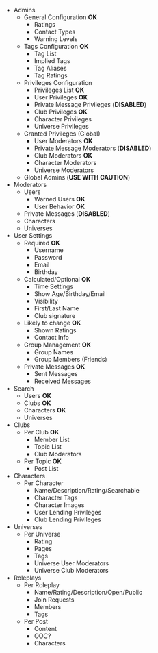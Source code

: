 * Admins
	* General Configuration **OK**
		- Ratings
		- Contact Types
		- Warning Levels
	* Tags Configuration **OK**
		- Tag List
		- Implied Tags
		- Tag Aliases
		- Tag Ratings
	* Privileges Configuration
		- Privileges List **OK**
		- User Privileges **OK**
		- Private Message Privileges (**DISABLED**)
		- Club Privileges **OK**
		- Character Privileges
		- Universe Privileges
	* Granted Privileges (Global)
		- User Moderators **OK**
		- Private Message Moderators (**DISABLED**)
		- Club Moderators **OK**
		- Character Moderators
		- Universe Moderators
	* Global Admins (**USE WITH CAUTION**)
* Moderators
	* Users
		- Warned Users **OK**
		- User Behavior **OK**
	* Private Messages (**DISABLED**)
	* Characters
	* Universes
* User Settings
	* Required **OK**
		- Username
		- Password
		- Email
		- Birthday
	* Calculated/Optional **OK**
		- Time Settings
		- Show Age/Birthday/Email
		- Visibility
		- First/Last Name
		- Club signature
	* Likely to change **OK**
		- Shown Ratings
		- Contact Info
	* Group Management **OK**
		- Group Names
		- Group Members (Friends)
	* Private Messages **OK**
		- Sent Messages
		- Received Messages
* Search
	- Users **OK**
	- Clubs **OK**
	- Characters **OK**
	- Universes
* Clubs
	* Per Club **OK**
		- Member List
		- Topic List
		- Club Moderators
	* Per Topic **OK**
		- Post List
* Characters
	* Per Character
		- Name/Description/Rating/Searchable
		- Character Tags
		- Character Images
		- User Lending Privileges
		- Club Lending Privileges
* Universes
	* Per Universe
		- Rating
		- Pages
		- Tags
		- Universe User Moderators
		- Universe Club Moderators
* Roleplays
	* Per Roleplay
		- Name/Rating/Description/Open/Public
		- Join Requests
		- Members
		- Tags
	* Per Post
		- Content
		- OOC?
		- Characters